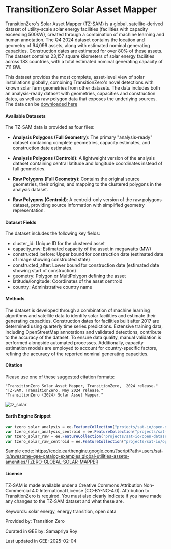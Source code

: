 # TransitionZero Solar Asset Mapper

TransitionZero's Solar Asset Mapper (TZ-SAM) is a global, satellite-derived dataset of utility-scale solar energy facilities (facilities with capacity exceeding 500kW), created through a combination of machine learning and human annotation. The Q4 2024 dataset contains the location and geometry of 94,099 assets, along with estimated nominal generating capacities. Construction dates are estimated for over 80% of these assets. The dataset contains 23,157 square kilometers of solar energy facilities across 183 countries, with a total estimated nominal generating capacity of 711 GW.

This dataset provides the most complete, asset-level view of solar installations globally, combining TransitionZero's novel detections with known solar farm geometries from other datasets. The data includes both an analysis-ready dataset with geometries, capacities and construction dates, as well as raw polygon data that exposes the underlying sources. The data can be [downloaded here](https://www.transitionzero.org/products/solar-asset-mapper/download)

#### Available Datasets

The TZ-SAM data is provided as four files:

- **Analysis Polygons (Full Geometry)**: The primary "analysis-ready" dataset containing complete geometries, capacity estimates, and construction date estimates.

- **Analysis Polygons (Centroid)**: A lightweight version of the analysis dataset containing central latitude and longitude coordinates instead of full geometries.

- **Raw Polygons (Full Geometry)**: Contains the original source geometries, their origins, and mapping to the clustered polygons in the analysis dataset.

- **Raw Polygons (Centroid)**: A centroid-only version of the raw polygons dataset, providing source information with simplified geometry representation.


#### Dataset Fields
The dataset includes the following key fields:

- cluster_id: Unique ID for the clustered asset
- capacity_mw: Estimated capacity of the asset in megawatts (MW)
- constructed_before: Upper bound for construction date (estimated date of image showing constructed state)
- constructed_after: Lower bound for construction date (estimated date showing start of construction)
- geometry: Polygon or MultiPolygon defining the asset
- latitude/longitude: Coordinates of the asset centroid
- country: Administrative country name

#### Methods
The dataset is developed through a combination of machine learning algorithms and satellite data to identify solar facilities and estimate their generating capacities. Construction dates for facilities built after 2017 are determined using quarterly time series predictions. Extensive training data, including OpenStreetMap annotations and validated detections, contribute to the accuracy of the dataset. To ensure data quality, manual validation is performed alongside automated processes. Additionally, capacity estimation models are employed to account for country-specific factors, refining the accuracy of the reported nominal generating capacities.

#### Citation

Please use one of these suggested citation formats:

```
"TransitionZero Solar Asset Mapper, TransitionZero,  2024 release." "TZ-SAM, TransitionZero, May 2024 release."
"TransitionZero (2024) Solar Asset Mapper."
```


![tz_solar](https://github.com/samapriya/awesome-gee-community-datasets/assets/6677629/4075631c-9068-4d4c-bc8b-a288083d4d01)

#### Earth Engine Snippet

```js
var tzero_solar_analysis = ee.FeatureCollection("projects/sat-io/open-datasets/TZERO/TZ-SOLAR-2024Q4_ANALYSIS_POLYGONS");
var tzero_solar_analysis_centroid = ee.FeatureCollection("projects/sat-io/open-datasets/TZERO/TZ-SOLAR-2024Q4_ANALYSIS_POLYGONS_CENTROID");
var tzero_solar_raw = ee.FeatureCollection("projects/sat-io/open-datasets/TZERO/TZ-SOLAR-2024Q4_RAW_POLYGONS");
var tzero_solar_raw_centroid = ee.FeatureCollection("projects/sat-io/open-datasets/TZERO/TZ-SOLAR-2024Q4_RAW_POLYGONS_CENTROID");
```

Sample code: https://code.earthengine.google.com/?scriptPath=users/sat-io/awesome-gee-catalog-examples:global-utilities-assets-amenities/TZERO-GLOBAL-SOLAR-MAPPER

#### License
TZ-SAM is made available under a Creative Commons Attribution Non-Commercial 4.0 International License (CC-BY-NC-4.0). Attribution to TransitionZero is required. You must also clearly indicate if you have made any changes to the TZ-SAM dataset and what these are.

Keywords: solar energy, energy transition, open data

Provided by: Transition Zero

Curated in GEE by: Samapriya Roy

Last updated in GEE: 2025-02-04
